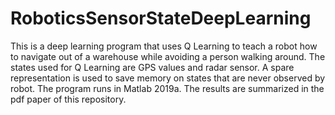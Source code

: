 # RoboticsSensorStateDeepLearning

This is a deep learning program that uses Q Learning to teach a robot how to navigate out of a warehouse while avoiding a person walking around. The states used for Q Learning are GPS values and radar sensor. A spare representation is used to save memory on states that are never observed by robot. The program runs in Matlab 2019a. The results are summarized in the pdf paper of this repository.
